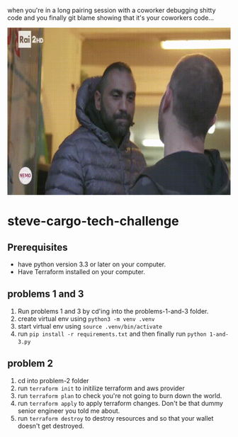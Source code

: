 when you're in a long pairing session with a coworker debugging shitty code and you finally git blame showing that it's your coworkers code...

![Alt Text](https://github.com/scorrea310/steve-cargo-tech-challenge/raw/main/no.gif)

# steve-cargo-tech-challenge

## Prerequisites
- have python version 3.3 or later on your computer.
- Have Terraform installed on your computer.
  
## problems 1 and 3  
1. Run problems 1 and 3 by cd'ing into the problems-1-and-3 folder.
2. create virtual env using `python3 -m venv .venv`
3. start virtual env using `source .venv/bin/activate`
4. run `pip install -r requirements.txt` and then finally run `python 1-and-3.py`


## problem 2
1. cd into problem-2 folder
2. run `terraform init` to initilize terraform and aws provider
3. run `terraform plan` to check you're not going to burn down the world.
4. run `terraform apply` to apply terraform changes. Don't be that dummy senior engineer you told me about.
5. run `terraform destroy` to destroy resources and so that your wallet doesn't get destroyed.

